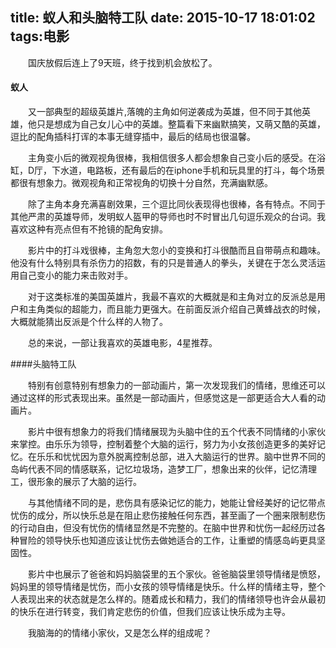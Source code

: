 title: 蚁人和头脑特工队
date: 2015-10-17 18:01:02
tags:电影
---

&emsp;&emsp;国庆放假后连上了9天班，终于找到机会放松了。
#### 蚁人

&emsp;&emsp;又一部典型的超级英雄片,落魄的主角如何逆袭成为英雄，但不同于其他英雄，他只是想成为自己女儿心中的英雄。整篇看下来幽默搞笑，又萌又酷的英雄，逗比的配角插科打诨的本事无缝穿插中，最后的结局也很温馨。  

&emsp;&emsp;主角变小后的微观视角很棒，我相信很多人都会想象自己变小后的感受。在浴缸，D厅，下水道，电路板，还有最后的在iphone手机和玩具里的打斗，每个场景都很有想象力。微观视角和正常视角的切换十分自然，充满幽默感。

&emsp;&emsp;除了主角本身充满喜剧效果，三个逗比同伙表现得也很棒，各有特点。不同于其他严肃的英雄导师，发明蚁人盔甲的导师也时不时冒出几句逗乐观众的台词。我喜欢这种有亮点但有不抢镜的配角安排。

&emsp;&emsp;影片中的打斗戏很棒，主角忽大忽小的变换和打斗很酷而且自带萌点和趣味。他没有什么特别具有杀伤力的招数，有的只是普通人的拳头，关键在于怎么灵活运用自己变小的能力来击败对手。

&emsp;&emsp;对于这类标准的美国英雄片，我最不喜欢的大概就是和主角对立的反派总是用户和主角类似的超能力，而且能力更强大。在前面反派介绍自己黄蜂战衣的时候，大概就能猜出反派是个什么样的人物了。

&emsp;&emsp;总的来说，一部让我喜欢的英雄电影，4星推荐。

####头脑特工队

&emsp;&emsp;特别有创意特别有想象力的一部动画片，第一次发现我们的情绪，思维还可以通过这样的形式表现出来。虽然是一部动画片，但感觉这是一部更适合大人看的动画片。

&emsp;&emsp;影片中很有想象力的将我们情绪展现为头脑中住的五个代表不同情绪的小家伙来掌控。由乐乐为领导，控制着整个大脑的运行，努力为小女孩创造更多的美好记忆。在乐乐和忧忧因为意外脱离控制总部，进入大脑运行的世界。脑中世界不同的岛屿代表不同的情感联系，记忆垃圾场，造梦工厂，想象出来的伙伴，记忆清理工，很形象的展示了大脑的运行。

&emsp;&emsp;与其他情绪不同的是，悲伤具有感染记忆的能力，她能让曾经美好的记忆带点忧伤的成分，所以快乐总是在阻止悲伤接触任何东西，甚至画了一个圈来限制悲伤的行动自由，但没有忧伤的情绪显然是不完整的。在脑中世界和忧伤一起经历过各种冒险的领导快乐也知道应该让忧伤去做她适合的工作，让重塑的情感岛屿更具坚固性。

&emsp;&emsp;影片中也展示了爸爸和妈妈脑袋里的五个家伙。爸爸脑袋里领导情绪是愤怒，妈妈里的领导情绪是忧伤，而小女孩的领导情绪是快乐。什么样的情绪主导，整个人表现出来的状态就是怎么样的。随着成长和精力，我们的情绪领导也许会从最初的快乐在进行转变，我们肯定悲伤的价值，但我们应该让快乐成为主导。

&emsp;&emsp;我脑海的的情绪小家伙，又是怎么样的组成呢？
